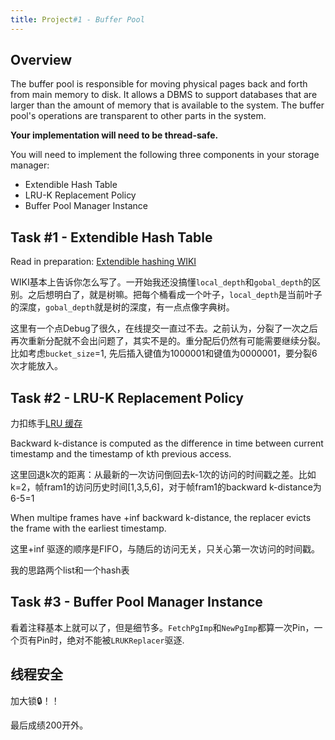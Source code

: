 ```yaml
---
title: Project#1 - Buffer Pool
---
```


## Overview

The buffer pool is responsible for moving physical pages back and forth from main memory to disk.
It allows a DBMS to support databases that are larger than the amount of memory that is available to the system.
The buffer pool's operations are transparent to other parts in the system.

**Your implementation will need to be thread-safe.**

You will need to implement the following three components in your storage manager:

* Extendible Hash Table
* LRU-K Replacement Policy
* Buffer Pool Manager Instance

## Task #1 - Extendible Hash Table

Read in preparation:
[Extendible hashing WIKI](https://en.wikipedia.org/wiki/Extendible_hashing)

WIKI基本上告诉你怎么写了。一开始我还没搞懂`local_depth`和`gobal_depth`的区别。之后想明白了，就是树嘛。把每个桶看成一个叶子，`local_depth`是当前叶子的深度，`gobal_depth`就是树的深度，有一点点像字典树。

这里有一个点Debug了很久，在线提交一直过不去。之前认为，分裂了一次之后再次重新分配就不会出问题了，其实不是的。重分配后仍然有可能需要继续分裂。比如考虑`bucket_size`=1, 先后插入键值为1000001和键值为0000001，要分裂6次才能放入。

## Task #2 - LRU-K Replacement Policy

力扣练手[LRU 缓存](https://leetcode.cn/problems/lru-cache/)

Backward k-distance is computed as the difference in time between current timestamp and the timestamp of kth previous access.

这里回退k次的距离：从最新的一次访问倒回去k-1次的访问的时间戳之差。比如k=2，帧fram1的访问历史时间[1,3,5,6]，对于帧fram1的backward k-distance为6-5=1

 When multipe frames have +inf backward k-distance, the replacer evicts the frame with the earliest timestamp.

这里+inf 驱逐的顺序是FIFO，与随后的访问无关，只关心第一次访问的时间戳。

我的思路两个list和一个hash表

## Task #3 - Buffer Pool Manager Instance

看着注释基本上就可以了，但是细节多。`FetchPgImp`和`NewPgImp`都算一次Pin，一个页有Pin时，绝对不能被`LRUKReplacer`驱逐.

## 线程安全

加大锁🔒！！

最后成绩200开外。
